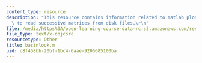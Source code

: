```yaml
---
content_type: resource
description: "This resource contains information related to matlab plotting program\
  \ to read successive matrices from disk files.\r\n"
file: /media/https%3A/open-learning-course-data-rc.s3.amazonaws.com/res-12-001-topics-in-fluid-dynamics-spring-2010/c8f458bb20bf1bc46aae9206685100ba_basinlook.m
file_type: text/x-objcsrc
resourcetype: Other
title: basinlook.m
uid: c8f458bb-20bf-1bc4-6aae-9206685100ba
---
```

